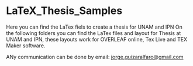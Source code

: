 # LaTeX_Thesis_Samples
Here you can find  the LaTex  fiels to create a thesis for UNAM and IPN
On the following  folders you can find the LaTex  files   and layout for Thesis at UNAM  and IPN, these layouts work  for OVERLEAF online, Tex Live and TEX Maker software.

ANy communication can be done  by email: jorge.guizaralfaro@gmail.com




